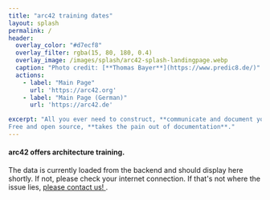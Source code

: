 ```yaml
---
title: "arc42 training dates"
layout: splash
permalink: /
header:
  overlay_color: "#d7ecf8"
  overlay_filter: rgba(15, 80, 180, 0.4)
  overlay_image: /images/splash/arc42-splash-landingpage.webp
  caption: "Photo credit: [**Thomas Bayer**](https://www.predic8.de/)"
  actions: 
    - label: "Main Page"
      url: 'https://arc42.org'
    - label: "Main Page (German)"
      url: 'https://arc42.de'

excerpt: "All you ever need to construct, **communicate and document your software architecture**. Proven, **practical and pragmatic**.
Free and open source, **takes the pain out of documentation**."
---    
```


<script src="https://unpkg.com/htmx.org@1.9.6"
        integrity="sha384-FhXw7b6AlE/jyjlZH5iHa/tTe9EpJ1Y55RjcgPbjeWMskSxZt1v9qkxLJWNJaGni"
        crossorigin="anonymous"></script>

<div hx-get="https://arc42-subtle-ads-backend.vercel.app/api"
     hx-trigger="load delay"
     hx-swap="outerHTML"
     hx-target="#subtle-ads">
</div>

<div id="subtle-ads">
  <h4>arc42 offers architecture training.</h4>
  <p>
    The data is currently loaded from the backend and should display here shortly.
    If not, please check your internet connection. If that's not where the issue lies, 
    <a href="/contact">
      please contact us!
    </a>.
  </p>
</div>